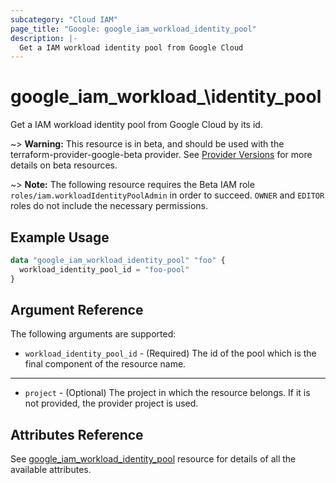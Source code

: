 ```yaml
---
subcategory: "Cloud IAM"
page_title: "Google: google_iam_workload_identity_pool"
description: |-
  Get a IAM workload identity pool from Google Cloud
---
```


# google\_iam\_workload_\identity\_pool

Get a IAM workload identity pool from Google Cloud by its id.

~> **Warning:** This resource is in beta, and should be used with the terraform-provider-google-beta provider.
See [Provider Versions](https://terraform.io/docs/providers/google/guides/provider_versions.html) for more details on beta resources.

~> **Note:** The following resource requires the Beta IAM role `roles/iam.workloadIdentityPoolAdmin` in order to succeed. `OWNER` and `EDITOR` roles do not include the necessary permissions.

## Example Usage

```tf
data "google_iam_workload_identity_pool" "foo" {
  workload_identity_pool_id = "foo-pool"
}
```

## Argument Reference

The following arguments are supported:

* `workload_identity_pool_id` - (Required) The id of the pool which is the
    final component of the resource name.

- - -

* `project` - (Optional) The project in which the resource belongs. If it
    is not provided, the provider project is used.

## Attributes Reference
See [google_iam_workload_identity_pool](https://www.terraform.io/docs/providers/google/r/iam_workload_identity_pool.html) resource for details of all the available attributes.
